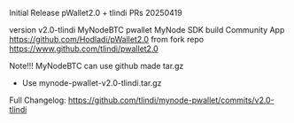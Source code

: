 Initial Release pWallet2.0 + tlindi PRs 20250419

version v2.0-tlindi
MyNodeBTC pwallet MyNode SDK build Community App
https://github.com/Hodladi/pWallet2.0 from fork repo
https://www.github.com/tlindi/pwallet2.0

Note!!! MyNodeBTC can use github made tar.gz
- Use mynode-pwallet-v2.0-tlindi.tar.gz

Full Changelog: https://github.com/tlindi/mynode-pwallet/commits/v2.0-tlindi